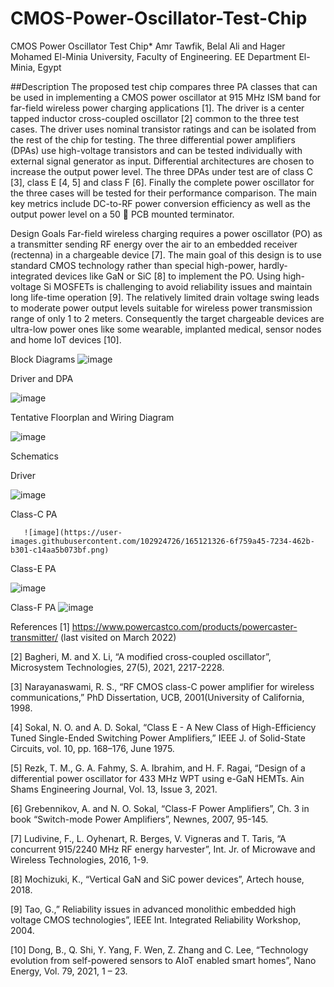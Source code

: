 # CMOS-Power-Oscillator-Test-Chip
CMOS Power Oscillator Test Chip*
Amr Tawfik, Belal Ali and Hager Mohamed
El-Minia University, Faculty of Engineering. EE Department
El-Minia, Egypt


##Description
The proposed test chip compares three PA classes that can be used in implementing a CMOS power oscillator at 915 MHz ISM band for far-field wireless power charging applications [1]. The driver is a  center tapped inductor cross-coupled oscillator [2] common to the three test cases. The driver uses nominal transistor ratings and can be isolated from the rest of the chip for testing. The three differential power amplifiers (DPAs) use high-voltage transistors and can be tested individually with external signal generator as input. Differential architectures are chosen to increase the output power level. The three DPAs under test are of class C [3], class E [4, 5] and class F [6]. Finally the complete power oscillator for the three cases will be tested for their performance comparison. The main key metrics include DC-to-RF power conversion efficiency as well as the output power level on a 50  PCB mounted terminator. 


Design Goals
Far-field wireless charging requires a power oscillator (PO) as a transmitter sending RF energy over the air to an embedded receiver (rectenna) in a chargeable device [7]. The main goal of this design is to use standard CMOS technology rather than special high-power, hardly-integrated devices like GaN or SiC [8] to implement the PO. Using high-voltage Si MOSFETs is challenging to avoid reliability issues and maintain long life-time operation [9]. The relatively limited drain voltage swing leads to moderate power output levels suitable for wireless power transmission range of only 1 to 2 meters. Consequently the target chargeable devices are ultra-low power ones like some wearable, implanted medical, sensor nodes and home IoT devices [10].



Block Diagrams
![image](https://user-images.githubusercontent.com/102924726/165120442-8f6abe10-d708-482e-86d1-345525e285df.png)

Driver and DPA
 
![image](https://user-images.githubusercontent.com/102924726/165120556-6ff02a4c-454d-40f5-8583-d7aa11943886.png)



Tentative Floorplan and Wiring Diagram

![image](https://user-images.githubusercontent.com/102924726/165120859-af077f53-6029-413b-a1fd-a0fdf6373870.png)

                           
Schematics


Driver


![image](https://user-images.githubusercontent.com/102924726/165120919-e4920358-a9c2-4734-8a05-30a569c9f612.png)





Class-C PA



       ![image](https://user-images.githubusercontent.com/102924726/165121326-6f759a45-7234-462b-b301-c14aa5b073bf.png)
       
        
        

Class-E PA


![image](https://user-images.githubusercontent.com/102924726/165121087-bb2525bf-67bb-406e-aca6-2b54b20aa348.png)








Class-F PA
![image](https://user-images.githubusercontent.com/102924726/165121125-0a2fa173-6114-4d6d-847c-45ef340ae3c8.png)














References
[1]  https://www.powercastco.com/products/powercaster-transmitter/ (last visited on March 2022)

[2] Bagheri, M. and X. Li, “A modified cross-coupled oscillator”, Microsystem Technologies, 27(5), 2021, 2217-2228.‏

[3] Narayanaswami, R. S., “RF CMOS class-C power amplifier for wireless communications,” PhD Dissertation, UCB, 2001(University of California, 1998.

[4] Sokal, N. O. and A. D. Sokal, “Class E - A New Class of High-Efficiency Tuned  Single-Ended Switching Power Amplifiers,” IEEE J. of Solid-State Circuits, vol. 10,  pp. 168–176, June 1975.

[5] Rezk, T. M., G. A. Fahmy,  S. A. Ibrahim, and H. F. Ragai, “Design of a                                                    differential power oscillator for 433 MHz WPT using e-GaN HEMTs. Ain Shams Engineering Journal, Vol. 13, Issue 3, 2021. 

[6] Grebennikov, A. and N. O. Sokal, “Class-F Power Amplifiers”, Ch. 3 in book “Switch-mode Power Amplifiers”, Newnes, 2007, 95-145.

[7] Ludivine, F., L. Oyhenart, R. Berges, V. Vigneras and T. Taris, “A concurrent 
915/2240 MHz RF energy harvester”, Int. Jr. of Microwave and Wireless Technologies, 
2016, 1-9.

[8] Mochizuki, K., “Vertical GaN and SiC power devices”, Artech house, 2018.

[9] Tao, G.,” Reliability issues in advanced monolithic embedded high voltage CMOS technologies”, IEEE Int. Integrated Reliability Workshop, 2004.

[10] Dong, B., Q. Shi, Y. Yang, F. Wen, Z. Zhang and C. Lee, “Technology evolution from self-powered sensors to AIoT enabled smart homes”, Nano Energy, Vol. 79, 2021, 1 – 23.
